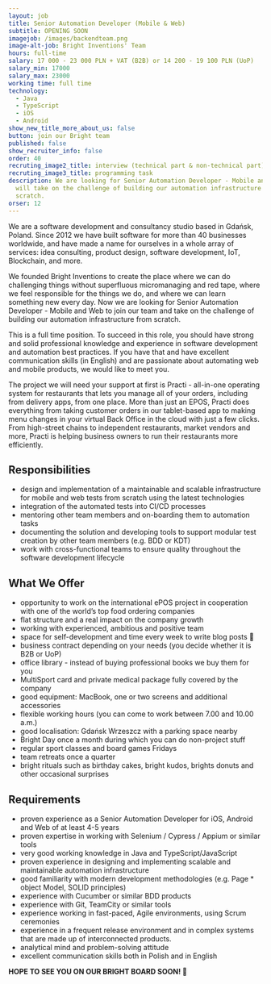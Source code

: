 ```yaml
---
layout: job
title: Senior Automation Developer (Mobile & Web)
subtitle: OPENING SOON
imagejob: /images/backendteam.png
image-alt-job: Bright Inventions' Team
hours: full-time
salary: 17 000 - 23 000 PLN + VAT (B2B) or 14 200 - 19 100 PLN (UoP)
salary_min: 17000
salary_max: 23000
working time: full time
technology:
  - Java
  - TypeScript
  - iOS
  - Android
show_new_title_more_about_us: false
button: join our Bright team
published: false
show_recruiter_info: false
order: 40
recruting_image2_title: interview (technical part & non-technical part)
recruting_image3_title: programming task
description: We are looking for Senior Automation Developer - Mobile and Web who
  will take on the challenge of building our automation infrastructure from
  scratch.
orser: 12
---
```

We are a software development and consultancy studio based in Gdańsk, Poland. Since 2012 we have built software for more than 40 businesses worldwide, and have made a name for ourselves in a whole array of services: idea consulting, product design, software development, IoT, Blockchain, and more.

We founded Bright Inventions to create the place where we can do challenging things without superfluous micromanaging and red tape, where we feel responsible for the things we do, and where we can learn something new every day. Now we are looking for Senior Automation Developer - Mobile and Web to join our team and take on the challenge of building our automation infrastructure from scratch. 
 
This is a full time position. To succeed in this role, you should have strong and solid professional knowledge and experience in software development and automation best practices. If you have that and have excellent communication skills (in English) and are passionate about automating web and mobile products, we would like to meet you.

The project we will need your support at first is Practi - all-in-one operating system for restaurants that lets you manage all of your orders, including from delivery apps, from one place. More than just an EPOS, Practi does everything from taking customer orders in our tablet-based app to making menu changes in your virtual Back Office in the cloud with just a few clicks. From high-street chains to independent restaurants, market vendors and more, Practi is helping business owners to run their restaurants more efficiently.

## Responsibilities
 
* design and implementation of a maintainable and scalable infrastructure for mobile and web tests from scratch using the latest technologies
* integration of the automated tests into CI/CD processes
* mentoring other team members and on-boarding them to automation tasks
* documenting the solution and developing tools to support modular test creation by other team members (e.g. BDD or KDT)
* work with cross-functional teams to ensure quality throughout the software development lifecycle

## What We Offer 

* opportunity to work on the international ePOS project in cooperation with one of the world’s top food ordering companies
* flat structure and a real impact on the company growth
* working with experienced, ambitious and positive team
* space for self-development and time every week to write blog posts 🙂
* business contract depending on your needs (you decide whether it is B2B or UoP)
* office library - instead of buying professional books we buy them for you
* MultiSport card and private medical package fully covered by the company
* good equipment: MacBook, one or two screens and additional accessories
* flexible working hours (you can come to work between 7.00 and 10.00 a.m.)
* good localisation: Gdańsk Wrzeszcz with a parking space nearby
* Bright Day once a month during which you can do non-project stuff
* regular sport classes and board games Fridays 
* team retreats once a quarter 
* bright rituals such as birthday cakes, bright kudos, brights donuts and other occasional surprises

## Requirements
 
* proven experience as a Senior Automation Developer for iOS, Android and Web of at least 4-5 years
* proven expertise in working with Selenium / Cypress / Appium or similar tools
* very good working knowledge in Java and TypeScript/JavaScript
* proven experience in designing and implementing scalable and maintainable automation infrastructure
* good familiarity with modern development methodologies (e.g. Page * object Model, SOLID principles)
* experience with Cucumber or similar BDD products
* experience with Git, TeamCity or similar tools
* experience working in fast-paced, Agile environments, using Scrum ceremonies
* experience in a frequent release environment and in complex systems that are made up of interconnected products. 
* analytical mind and problem-solving attitude 
* excellent communication skills both in Polish and in English 

**HOPE TO SEE YOU ON OUR BRIGHT BOARD SOON! 🙂**
